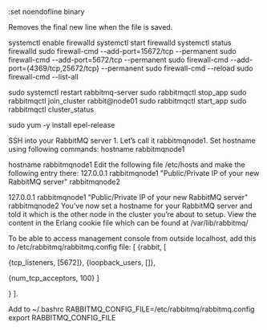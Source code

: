 :set noendofline binary

Removes the final new line when the file is saved.

systemctl enable firewalld
systemctl start firewalld
systemctl status firewalld
sudo firewall-cmd --add-port=15672/tcp --permanent
sudo firewall-cmd --add-port=5672/tcp --permanent
sudo firewall-cmd --add-port={4369/tcp,25672/tcp} --permanent
sudo firewall-cmd --reload
sudo firewall-cmd --list-all

sudo systemctl restart rabbitmq-server
sudo rabbitmqctl stop_app
sudo rabbitmqctl join_cluster rabbit@node01
sudo rabbitmqctl start_app
sudo rabbitmqctl cluster_status



sudo yum -y install epel-release

SSH into your RabbitMQ server 1. Let’s call it rabbitmqnode1.
Set hostname using following commands:
hostname rabbitmqnode1

hostname rabbitmqnode1
Edit the following file /etc/hosts and make the following entry there:
127.0.0.1 rabbitmqnode1
"Public/Private IP of your new RabbitMQ server" rabbitmqnode2


127.0.0.1 rabbitmqnode1
"Public/Private IP of your new RabbitMQ server" rabbitmqnode2
You’ve now set a hostname for your RabbitMQ server and told it which is the other node in the cluster you’re about to setup.
View the content in the Erlang cookie file which can be found at /var/lib/rabbitmq/ 


To be able to access management console from outside localhost, add this to /etc/rabbitmq/rabbitmq.config file:
[
{rabbit,
  [

   {tcp_listeners, [5672]},
   {loopback_users, []},

   {num_tcp_acceptors, 100}
   ]

   }
].

Add to ~/.bashrc
RABBITMQ_CONFIG_FILE=/etc/rabbitmq/rabbitmq.config
export RABBITMQ_CONFIG_FILE
